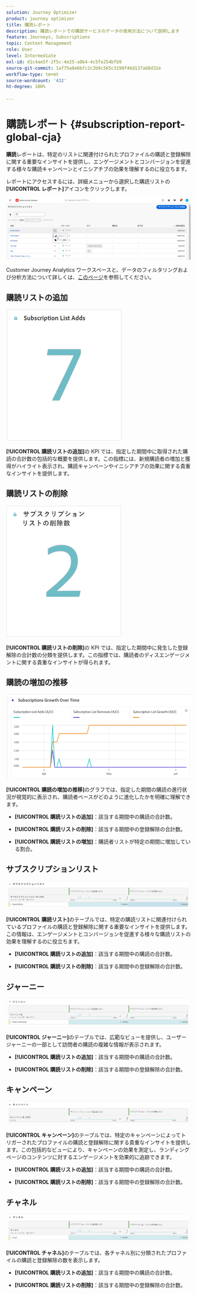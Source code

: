 ```yaml
---
solution: Journey Optimizer
product: journey optimizer
title: 購読レポート
description: 購読レポートでの購読サービスのデータの使用方法について説明します
feature: Journeys, Subscriptions
topic: Content Management
role: User
level: Intermediate
exl-id: d1c4ae5f-2f5c-4e25-a8b4-4c5fe254bfb9
source-git-commit: 1af75a0e6bfc2c3b9c565c3190f46d137a68d32e
workflow-type: tm+mt
source-wordcount: '432'
ht-degree: 100%

---
```


# 購読レポート {#subscription-report-global-cja}

**購読**&#x200B;レポートは、特定のリストに関連付けられたプロファイルの購読と登録解除に関する重要なインサイトを提供し、エンゲージメントとコンバージョンを促進する様々な購読キャンペーンとイニシアチブの効果を理解するのに役立ちます。

レポートにアクセスするには、詳細メニューから選択した購読リストの&#x200B;**[!UICONTROL レポート]**&#x200B;アイコンをクリックします。

![](assets/cja-sub-access.png)

Customer Journey Analytics ワークスペースと、データのフィルタリングおよび分析方法について詳しくは、[このページ](https://experienceleague.adobe.com/ja/docs/analytics-platform/using/cja-workspace/home)を参照してください。

## 購読リストの追加

![](assets/cja-sub-add.png)

**[!UICONTROL 購読リストの追加]**&#x200B;の KPI では、指定した期間中に取得された購読の合計数の包括的な概要を提供します。この指標には、新規購読者の増加と獲得がハイライト表示され、購読キャンペーンやイニシアチブの効果に関する貴重なインサイトを提供します。

## 購読リストの削除

![](assets/cja-sub-add-remove.png)

**[!UICONTROL 購読リストの削除]**&#x200B;の KPI では、指定した期間中に発生した登録解除の合計数の分類を提供します。この指標では、購読者のディスエンゲージメントに関する貴重なインサイトが得られます。

## 購読の増加の推移

![](assets/cja-sub-growth.png)

**[!UICONTROL 購読の増加の推移]**&#x200B;のグラフでは、指定した期間の購読の進行状況が視覚的に表示され、購読者ベースがどのように進化したかを明確に理解できます。

* **[!UICONTROL 購読リストの追加]**：該当する期間中の購読の合計数。

* **[!UICONTROL 購読リストの削除]**：該当する期間中の登録解除の合計数。

* **[!UICONTROL 購読リストの増加]**：購読者リストが特定の期間に増加している割合。

## サブスクリプションリスト

![](assets/cja-sub-lists.png)

**[!UICONTROL 購読リスト]**&#x200B;のテーブルでは、特定の購読リストに関連付けられているプロファイルの購読と登録解除に関する重要なインサイトを提供します。この情報は、エンゲージメントとコンバージョンを促進する様々な購読リストの効果を理解するのに役立ちます。

* **[!UICONTROL 購読リストの追加]**：該当する期間中の購読の合計数。

* **[!UICONTROL 購読リストの削除]**：該当する期間中の登録解除の合計数。

## ジャーニー

![](assets/cja-sub-journeys.png)

**[!UICONTROL ジャーニー]**&#x200B;のテーブルでは、広範なビューを提供し、ユーザージャーニーの一部として訪問者の購読の複雑な情報が表示されます。

* **[!UICONTROL 購読リストの追加]**：該当する期間中の購読の合計数。

* **[!UICONTROL 購読リストの削除]**：該当する期間中の登録解除の合計数。

## キャンペーン

![](assets/cja-sub-campaigns.png)

**[!UICONTROL キャンペーン]**&#x200B;のテーブルでは、特定のキャンペーンによってトリガーされたプロファイルの購読と登録解除に関する貴重なインサイトを提供します。この包括的なビューにより、キャンペーンの効果を測定し、ランディングページのコンテンツに対するエンゲージメントを効果的に追跡できます。

* **[!UICONTROL 購読リストの追加]**：該当する期間中の購読の合計数。

* **[!UICONTROL 購読リストの削除]**：該当する期間中の登録解除の合計数。

## チャネル

![](assets/cja-sub-channels.png)

**[!UICONTROL チャネル]**&#x200B;のテーブルでは、各チャネル別に分類されたプロファイルの購読と登録解除の数を表示します。

* **[!UICONTROL 購読リストの追加]**：該当する期間中の購読の合計数。

* **[!UICONTROL 購読リストの削除]**：該当する期間中の登録解除の合計数。
